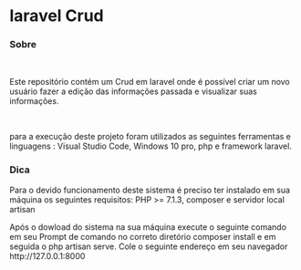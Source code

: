 # laravel Crud

<h3>Sobre</h3>
<br>

<p>Este repositório contém um Crud em laravel onde é possível 
criar um novo usuário fazer a edição das informações passada e visualizar suas informações. </p>

<br>

<p>para a execução deste projeto foram utilizados as seguintes ferramentas e linguagens : Visual Studio Code, Windows 10 pro, php e framework laravel.</p>

<h3>Dica</h3>

<p>Para o devido funcionamento deste sistema é preciso ter instalado em sua máquina os seguintes requisitos: PHP >= 7.1.3,  composer  e servidor local artisan 
</p>

<p>Após o dowload do sistema na sua máquina execute o seguinte comando em seu Prompt de comando no correto diretório composer install e em seguida o php artisan serve. Cole o seguinte endereço em seu navegador http://127.0.0.1:8000</p>
